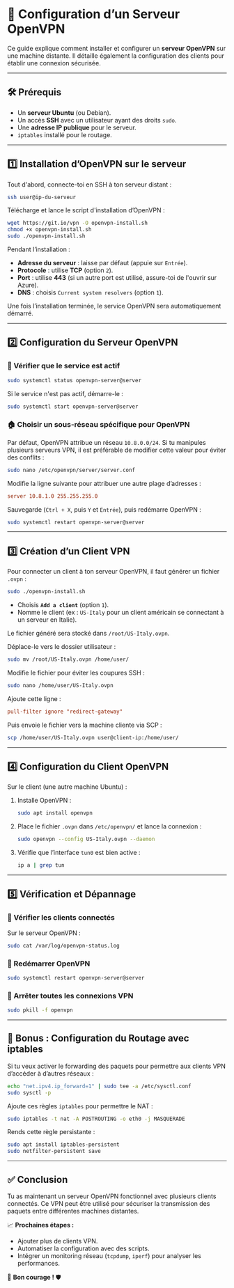 # 💼 Configuration d’un Serveur OpenVPN

Ce guide explique comment installer et configurer un **serveur OpenVPN** sur une machine distante. Il détaille également la configuration des clients pour établir une connexion sécurisée.

---

## 🛠️ Prérequis

- Un **serveur Ubuntu** (ou Debian).
- Un accès **SSH** avec un utilisateur ayant des droits `sudo`.
- Une **adresse IP publique** pour le serveur.
- `iptables` installé pour le routage.

---

## 1️⃣ **Installation d’OpenVPN sur le serveur**

Tout d'abord, connecte-toi en SSH à ton serveur distant :

```sh
ssh user@ip-du-serveur
```

Télécharge et lance le script d'installation d’OpenVPN :

```sh
wget https://git.io/vpn -O openvpn-install.sh
chmod +x openvpn-install.sh
sudo ./openvpn-install.sh
```

Pendant l’installation :

- **Adresse du serveur** : laisse par défaut (appuie sur `Entrée`).
- **Protocole** : utilise **TCP** (option `2`).
- **Port** : utilise **443** (si un autre port est utilisé, assure-toi de l'ouvrir sur Azure).
- **DNS** : choisis `Current system resolvers` (option `1`).

Une fois l’installation terminée, le service OpenVPN sera automatiquement démarré.

---

## 2️⃣ **Configuration du Serveur OpenVPN**

### 📌 Vérifier que le service est actif

```sh
sudo systemctl status openvpn-server@server
```

Si le service n'est pas actif, démarre-le :

```sh
sudo systemctl start openvpn-server@server
```

### 🏠 Choisir un sous-réseau spécifique pour OpenVPN

Par défaut, OpenVPN attribue un réseau `10.8.0.0/24`. Si tu manipules plusieurs serveurs VPN, il est préférable de modifier cette valeur pour éviter des conflits :

```sh
sudo nano /etc/openvpn/server/server.conf
```

Modifie la ligne suivante pour attribuer une autre plage d’adresses :

```ini
server 10.8.1.0 255.255.255.0
```

Sauvegarde (`Ctrl + X`, puis `Y` et `Entrée`), puis redémarre OpenVPN :

```sh
sudo systemctl restart openvpn-server@server
```

---

## 3️⃣ **Création d’un Client VPN**

Pour connecter un client à ton serveur OpenVPN, il faut générer un fichier `.ovpn` :

```sh
sudo ./openvpn-install.sh
```

- Choisis **`Add a client`** (option `1`).
- Nomme le client (ex : `US-Italy` pour un client américain se connectant à un serveur en Italie).

Le fichier généré sera stocké dans `/root/US-Italy.ovpn`.

Déplace-le vers le dossier utilisateur :

```sh
sudo mv /root/US-Italy.ovpn /home/user/
```

Modifie le fichier pour éviter les coupures SSH :

```sh
sudo nano /home/user/US-Italy.ovpn
```

Ajoute cette ligne :

```ini
pull-filter ignore "redirect-gateway"
```

Puis envoie le fichier vers la machine cliente via SCP :

```sh
scp /home/user/US-Italy.ovpn user@client-ip:/home/user/
```

---

## 4️⃣ **Configuration du Client OpenVPN**

Sur le client (une autre machine Ubuntu) :

1. Installe OpenVPN :

   ```sh
   sudo apt install openvpn
   ```

2. Place le fichier `.ovpn` dans `/etc/openvpn/` et lance la connexion :

   ```sh
   sudo openvpn --config US-Italy.ovpn --daemon
   ```

3. Vérifie que l’interface `tun0` est bien active :
   ```sh
   ip a | grep tun
   ```

---

## 5️⃣ **Vérification et Dépannage**

### 🔎 Vérifier les clients connectés

Sur le serveur OpenVPN :

```sh
sudo cat /var/log/openvpn-status.log
```

### 🔌 Redémarrer OpenVPN

```sh
sudo systemctl restart openvpn-server@server
```

### 🚫 Arrêter toutes les connexions VPN

```sh
sudo pkill -f openvpn
```

---

## 🔗 **Bonus : Configuration du Routage avec iptables**

Si tu veux activer le forwarding des paquets pour permettre aux clients VPN d’accéder à d’autres réseaux :

```sh
echo "net.ipv4.ip_forward=1" | sudo tee -a /etc/sysctl.conf
sudo sysctl -p
```

Ajoute ces règles `iptables` pour permettre le NAT :

```sh
sudo iptables -t nat -A POSTROUTING -o eth0 -j MASQUERADE
```

Rends cette règle persistante :

```sh
sudo apt install iptables-persistent
sudo netfilter-persistent save
```

---

## ✅ **Conclusion**

Tu as maintenant un serveur OpenVPN fonctionnel avec plusieurs clients connectés. Ce VPN peut être utilisé pour sécuriser la transmission des paquets entre différentes machines distantes.

📈 **Prochaines étapes :**

- Ajouter plus de clients VPN.
- Automatiser la configuration avec des scripts.
- Intégrer un monitoring réseau (`tcpdump`, `iperf`) pour analyser les performances.

🚀 **Bon courage !** 🛡

